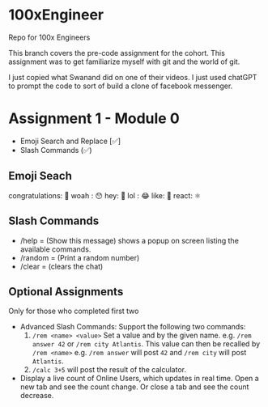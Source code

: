 # 100xEngineer
Repo for 100x Engineers

This branch covers the pre-code assignment for the cohort. This assignment was to get familiarize myself with git and the world of git.

I just copied what Swanand did on one of their videos. I just used chatGPT to prompt the code to sort of build a clone of facebook messenger. 

# Assignment 1 - Module 0
- Emoji Search and Replace [✅]
- Slash Commands (✅)

## Emoji Seach
congratulations: 🎉
woah : 😯
hey: 👋
lol : 😂
like: 🤍
react: ⚛️

## Slash Commands
- /help = (Show this message) shows a popup on screen listing the available commands. 
- /random = (Print a random number)
- /clear = (clears the chat)


## Optional Assignments
Only for those who completed first two
- Advanced Slash Commands: Support the following two commands:
    1. `/rem <name> <value>` Set a value and by the given name. e.g. `/rem answer 42` or `/rem city Atlantis`. This value can then be recalled by `/rem <name>` e.g. `/rem answer` will post `42` and `/rem city` will post `Atlantis`.
    2. `/calc 3+5` will post the result of the calculator.
- Display a live count of Online Users, which updates in real time. Open a new tab and see the count change. Or close a tab and see the count decrease.